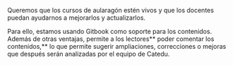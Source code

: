 Queremos que los cursos de aularagón estén vivos y que los docentes puedan ayudarnos a mejorarlos y actualizarlos.

Para ello, estamos usando Gitbook como soporte para los contenidos. Además de otras ventajas, permite a los lectores** poder comentar los contenidos,** lo que permite sugerir ampliaciones, correcciones o mejoras que después serán analizadas por el equipo de Catedu.




